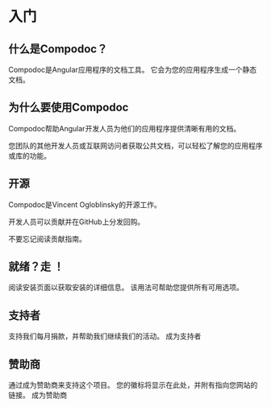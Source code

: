 # 入门

## 什么是Compodoc？

Compodoc是Angular应用程序的文档工具。
它会为您的应用程序生成一个静态文档。

## 为什么要使用Compodoc

Compodoc帮助Angular开发人员为他们的应用程序提供清晰有用的文档。

您团队的其他开发人员或互联网访问者获取公共文档，可以轻松了解您的应用程序或库的功能。

## 开源

Compodoc是Vincent Ogloblinsky的开源工作。

开发人员可以贡献并在GitHub上分发回购。

不要忘记阅读贡献指南。

## 就绪？走 ！

阅读安装页面以获取安装的详细信息。
该用法可帮助您提供所有可用选项。

## 支持者

支持我们每月捐款，并帮助我们继续我们的活动。
成为支持者

## 赞助商

通过成为赞助商来支持这个项目。
您的徽标将显示在此处，并附有指向您网站的链接。
成为赞助商